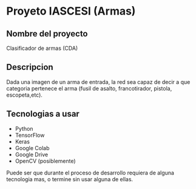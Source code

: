 # Proyeto IASCESI (Armas)
## Nombre del proyecto
Clasificador de armas (CDA)
## Descripcion 
Dada una imagen de un arma de entrada, la red sea capaz de decir a que categoria pertenece el arma (fusil de asalto, francotirador, pistola, escopeta,etc). 
## Tecnologias a usar 
* Python 
* TensorFlow
* Keras
* Google Colab
* Google Drive
* OpenCV (posiblemente)

Puede ser que durante el proceso de desarrollo requiera de alguna tecnologia mas, o termine sin usar alguna de ellas.
